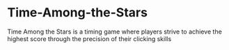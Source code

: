 # Time-Among-the-Stars
Time Among the Stars is a timing game where players strive to achieve the highest score through the precision of their clicking skills
